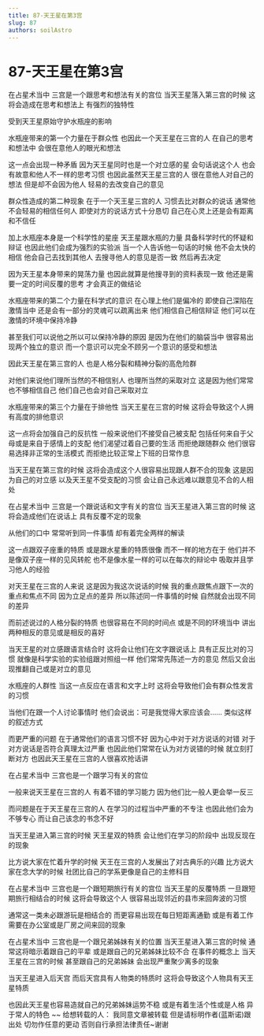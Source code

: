 ```yaml
---
title: 87-天王星在第3宫
slug: 87
authors: soilAstro
---
```


# 87-天王星在第3宫
在占星术当中
三宫是一个跟思考和想法有关的宫位
当天王星落入第三宫的时候
这将会造成在思考和想法上
有强烈的独特性

受到天王星原始守护水瓶座的影响

水瓶座带来的第一个力量在于群众性
也因此一个天王星在三宫的人
在自己的思考和想法中
会很在意他人的眼光和想法

这一点会出现一种矛盾
因为天王星同时也是一个对立感的星
会句话说这个人
也会有故意和他人不一样的思考习惯
也因此虽然天王星三宫的人
很在意他人对自己的想法
但是却不会因为他人
轻易的去改变自己的意见

群众性造成的第二种现象
在于一个天王星三宫的人
习惯去比对群众的说话
通常他不会轻易的相信任何人
即使对方的说话方式十分恳切
自己在心灵上还是会有距离和不信任

加上水瓶座本身是一个科学性的星座
天王星跟水瓶的力量
具备科学时代的怀疑和辩证
也因此他们会成为强烈的实验派
当一个人告诉他一句话的时候
他不会太快的相信
他会自己去找到其他人
去搜寻他人的意见是否一致
然后再去决定

因为天王星本身带来的晃荡力量
也因此就算是他搜寻到的资料表现一致
他还是需要一定的时间反覆的思考
才会真正的做结论

水瓶座带来的第二个力量在科学式的意识
在心理上他们是偏冷的
即使自己深陷在激情当中
还是会有一部分的灵魂可以疏离出来
他们相信自己相信辩证
他们可以在激情的环境中保持冷静

甚至我们可以说他之所以可以保持冷静的原因
是因为在他们的脑袋当中
很容易出现两个独立的意识
而一个意识可以完全不顾另一个意识的感受和想法

因此天王星在第三宫的人
也是人格分裂和精神分裂的高危险群

对他们来说他们理所当然的不相信别人
也理所当然的采取对立
这是因为他们常常也不够相信自己
他们自己也会对自己采取对立

水瓶座带来的第三个力量在于排他性
当天王星在三宫的时候
这将会导致这个人拥有高度的排他意识

这一点将会加强自己的反抗性
一般来说他们不接受自己被支配
包括任何来自于父母或是来自于感情上的支配
他们渴望过着自己要的生活
而拒绝跟随群众
他们很容易选择非正常的生活模式
而拒绝比较正常上下班的日常作息

当天王星在第三宫的时候
这将会造成这个人很容易出现跟人群不合的现象
这是因为自己的对立感
以及天王星不受支配的习惯
会让自己永远难以跟意见不合的人相处

在占星术当中
三宫是一个跟说话和文字有关的宫位
当天王星进入第三宫的时候
这将会造成他们在说话上
具有反覆不定的现象

从他们的口中
常常听到同一件事情
却有着完全两样的解读

这一点跟双子座重的特质
或是跟水星重的特质很像
而不一样的地方在于
他们并不是像双子座一样的见风转舵
也不是像水星一样的可以在每次的辩论中
吸取并且学习他人的经验

对天王星在三宫的人来说
这是因为我这次说话的时候
我的重点跟焦点跟下一次的重点和焦点不同
因为立足点的差异
所以陈述同一件事情的时候
自然就会出现不同的差异

而前述说过的人格分裂的特质
也很容易在不同的时间点
或是不同的环境当中
讲出两种相反的意见或是相反的喜好

当天王星的对立感跟语言结合时
这将会让他们在文字跟说话上
具有正反比对的习惯
就像是科学实验的实验组跟对照组一样
他们常常先陈述一方的意见
然后又会出现推翻自己或是对立的意见

水瓶座的人群性
当这一点反应在语言和文字上时
这将会导致他们会有群众性发言的习惯

当他们在跟一个人讨论事情时
他们会说出：可是我觉得大家应该会……
类似这样的叙述方式

而更严重的问题
在于通常他们的语言习惯不好
因为心中对于对方说话的对错
对于对方说话是否符合真理太过严重
也因此他们常常在认为对方说错的时候
就立刻打断对方
也因此天王星在三宫的人很喜欢抢话讲

在占星术当中
三宫也是一个跟学习有关的宫位

一般来说天王星在三宫的人
有着不错的学习能力
因为他们比一般人更会举一反三

而问题是在于天王星在三宫的人
在学习的过程当中严重的不专注
也因此他们会为不够专心
而让自己该念的书念不好

当天王星进入第三宫的时候
天王星双的特质
会让他们在学习的阶段中
出现反现在的现象

比方说大家在忙着升学的时候
天王在三宫的人发展出了对古典乐的兴趣
比方说大家在念大学的时候
社团比自己的学系更像是自己的主修科目

在占星术当中
三宫也是一个跟短期旅行有关的宫位
当天王星的反覆特质
一旦跟短期旅行相结合的时候
这将会导致这个人
很容易出现邻近的县市来回奔波的习惯

通常这一类未必跟游玩是相结合的
而更容易出现在每日短距离通勤
或是有着工作需要在办公室或是厂房之间来回的现象

在占星术当中
三宫也是一个跟兄弟姊妹有关的位置
当天王星进入第三宫的时候
通常这将暗示着跟自己的平辈
或是跟自己的兄弟姊妹比较不合
在事件的概念上
当天王星在三宫的时候
甚至跟自己的兄弟姊妹
会出现严重聚少离多的现象

当天王星进入后天宫
而后天宫具有人物类的特质时
这将会导致这个人物具有天王星特质

也因此天王星也容易造就自己的兄弟姊妹运势不稳
或是有着生活个性或是人格
异于常人的特色
~~
给想转载的人：
我同意文章被转载
但是请标明作者(蓝斯诺)跟出处
切勿作任意的更动
否则自行承担法律责任~谢谢
  